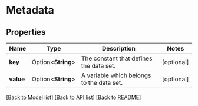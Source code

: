 # Metadata

## Properties

Name | Type | Description | Notes
------------ | ------------- | ------------- | -------------
**key** | Option<**String**> | The constant that defines the data set. | [optional]
**value** | Option<**String**> | A variable which belongs to the data set. | [optional]

[[Back to Model list]](../README.md#documentation-for-models) [[Back to API list]](../README.md#documentation-for-api-endpoints) [[Back to README]](../README.md)


